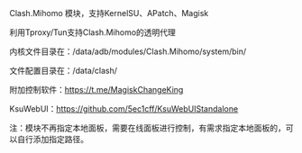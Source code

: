Clash.Mihomo 模块，支持KernelSU、APatch、Magisk

利用Tproxy/Tun支持Clash.Mihomo的透明代理

内核文件目录在：/data/adb/modules/Clash.Mihomo/system/bin/

文件配置目录在：/data/clash/

附加控制软件：https://t.me/MagiskChangeKing

KsuWebUI：https://github.com/5ec1cff/KsuWebUIStandalone

注：模块不再指定本地面板，需要在线面板进行控制，有需求指定本地面板的，可以自行添加指定路径。